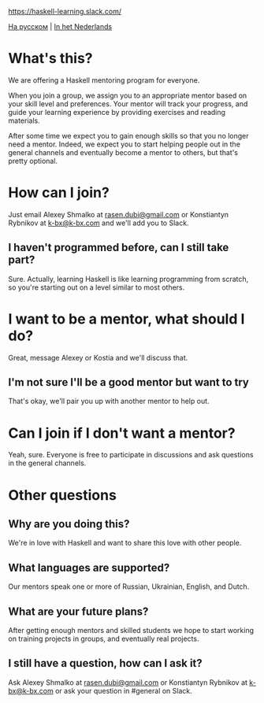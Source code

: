 https://haskell-learning.slack.com/

[На русском](https://github.com/haskell-learning-group/haskell-learning-group/blob/master/README.ru.md) | [In het Nederlands](https://github.com/haskell-learning-group/haskell-learning-group/blob/master/README.nl.md)

# What's this?
We are offering a Haskell mentoring program for everyone.

When you join a group, we assign you to an appropriate mentor based on your skill level and preferences. Your mentor will track your progress, and guide your learning experience by providing exercises and reading materials.

After some time we expect you to gain enough skills so that you no longer need a mentor. Indeed, we expect you to start helping people out in the general channels and eventually become a mentor to others, but that's pretty optional.

# How can I join?
Just email Alexey Shmalko at <rasen.dubi@gmail.com> or Konstiantyn Rybnikov at <k-bx@k-bx.com> and we'll add you to Slack.

## I haven't programmed before, can I still take part?
Sure. Actually, learning Haskell is like learning programming from scratch, so you're starting out on a level similar to most others.

# I want to be a mentor, what should I do?
Great, message Alexey or Kostia and we'll discuss that.

## I'm not sure I'll be a good mentor but want to try
That's okay, we'll pair you up with another mentor to help out.

# Can I join if I don't want a mentor?
Yeah, sure. Everyone is free to participate in discussions and ask questions in the general channels.

# Other questions

## Why are you doing this?
We're in love with Haskell and want to share this love with other people.

## What languages are supported?
Our mentors speak one or more of Russian, Ukrainian, English, and Dutch.

## What are your future plans?
After getting enough mentors and skilled students we hope to start working on training projects in groups, and eventually real projects.

## I still have a question, how can I ask it?
Ask Alexey Shmalko at <rasen.dubi@gmail.com> or Konstiantyn Rybnikov at <k-bx@k-bx.com> or ask your question in #general on Slack.
